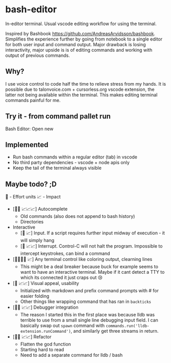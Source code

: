 # bash-editor

In-editor terminal. Usual vscode editing workflow for using the terminal.

Inspired by Bashbook https://github.com/AndreasArvidsson/bashbook. Simplifies the experience further by going from notebook to a single editor for both user input and command output. Major drawback is losing interactivity, major upside is is of editing commands and working with output of previous commands.

## Why?
I use voice control to code half the time to relieve stress from my hands. It is possible due to talonvoice.com + cursorless.org vscode extension, the latter not being available within the terminal. This makes editing terminal commands painful for me.

## Try it - from command pallet run
Bash Editor: Open new

## Implemented
- Run bash commands within a regular editor (tab) in vscode
- No third party dependencies - vscode + node apis only
- Keep the tail of the terminal always visible

## Maybe todo? ;D
🥼 - Effort units
📈 - Impact

- [🥼🥼 📈📈📈] Autocomplete
  - Old commands (also does not append to bash history)
  - Directories
- Interactive
  - [🥼 📈] Input. If a script requires further input midway of execution - it will simply hang
  - [🥼 📈📈] Interrupt. Control-C will not halt the program. Impossible to intercept keystrokes, can bind a command
- [🥼🥼🥼🥼 📈] Any terminal control like coloring output, clearning lines
  - This might be a deal breaker because buck for example seems to want to have an interactive terminal. Maybe if it cant detect a TTY to which its connected it just craps out 😢
- [🥼 📈📈] Visual appeal, usability
  - Initialized with markdown and prefix command prompts with # for easier folding
  - Other things like wrapping command that has ran in `backticks`
- [🥼🥼 📈📈] Debugger integration
  - The reason I started this in the first place was because lldb was terrible to use from a small single line debugging input field. I can basically swap out `spawn` command with `commands.run('lldb-extension.runCommand')`, and similarly get three streams in return.
- [🥼🥼 📈📈] Refactor
  - Flatten the god function
  - Starting hard to read
  - Need to add a separate command for lldb / bash
